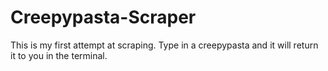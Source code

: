 # Creepypasta-Scraper
This is my first attempt at scraping. Type in a creepypasta and it will return it to you in the terminal.

